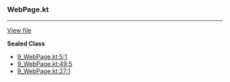 ### WebPage.kt
---
[View file](../files/9_WebPage.kt)

**Sealed Class**

 - [9_WebPage.kt:5:1](../files/9_WebPage.kt#L5)
 - [9_WebPage.kt:49:5](../files/9_WebPage.kt#L49)
 - [9_WebPage.kt:27:1](../files/9_WebPage.kt#L27)
